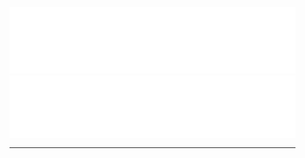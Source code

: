 ![Metrics](/github-metrics.svg) 
![Wakatime](/wakatime.svg)

---
<div align="center">
    <a href="https://wakatime.com/@b5fd871e-e348-4c6e-9ae5-306590243750">
        <img alt="" src="https://wakatime.com/badge/user/b5fd871e-e348-4c6e-9ae5-306590243750.svg?style=for-the-badge">
    </a>
</div>


